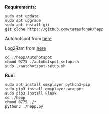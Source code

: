 
**Requirements:**
```
sudo apt update
sudo apt upgrade
sudo apt install git
git clone https://github.com/tamasfonak/hepp
```
Autohotspot from [here](https://www.raspberryconnect.com/projects/65-raspberrypi-hotspot-accesspoints/183-raspberry-pi-automatic-hotspot-and-static-hotspot-installer)

Log2Ram from [here](https://github.com/azlux/log2ram)
```
cd ./hepp/Autohotspot
chmod 0775 ./autohotspot-setup.sh
sudo ./autohotspot-setup.sh
```
**Run:**
```
sudo apt install omxplayer python3-pip
sudo pip3 install omxplayer-wrapper
sudo pip3 install Flask
cd ./hepp
chmod 0775 ./*
python3 ./hepp.py
```
